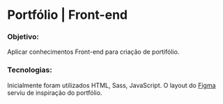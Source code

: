 # Portfólio | Front-end

### Objetivo:
Aplicar conhecimentos Front-end para criação de portifólio.

### Tecnologias:
Inicialmente foram utilizados HTML, Sass, JavaScript. O layout do [Figma](https://www.figma.com/community/file/1116246660507537002) serviu de inspiração do portfólio.